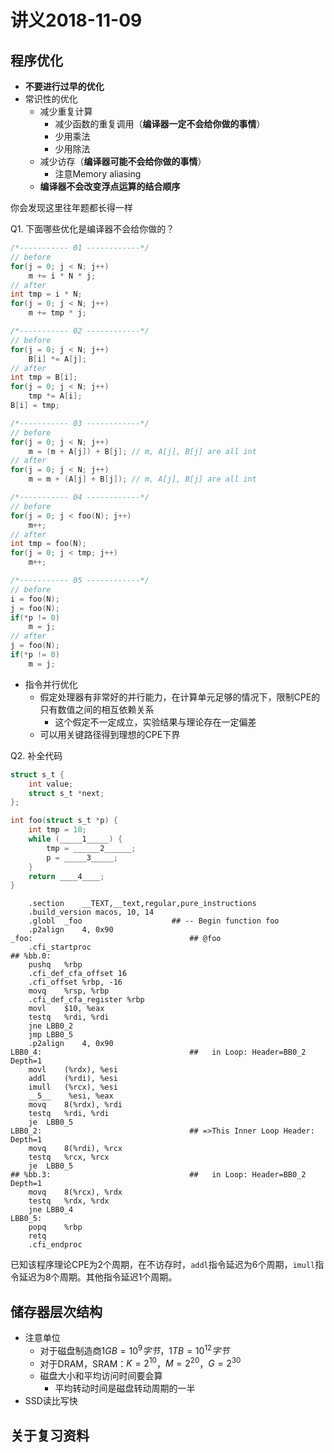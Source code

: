 # 讲义2018-11-09

## 程序优化

+ **不要进行过早的优化**
+ 常识性的优化
  + 减少重复计算
    + 减少函数的重复调用（**编译器一定不会给你做的事情**）
    + 少用乘法
    + 少用除法
  + 减少访存（**编译器可能不会给你做的事情**）
    + 注意Memory aliasing
  + **编译器不会改变浮点运算的结合顺序**

你会发现这里往年题都长得一样

Q1. 下面哪些优化是编译器不会给你做的？

```c
/*----------- 01 ------------*/
// before
for(j = 0; j < N; j++)
    m += i * N * j;
// after
int tmp = i * N;
for(j = 0; j < N; j++)
    m += tmp * j;

/*----------- 02 ------------*/
// before
for(j = 0; j < N; j++)
    B[i] *= A[j];
// after
int tmp = B[i];
for(j = 0; j < N; j++)
	tmp *= A[i];
B[i] = tmp;

/*----------- 03 ------------*/
// before
for(j = 0; j < N; j++)
    m = (m + A[j]) + B[j]; // m, A[j], B[j] are all int
// after
for(j = 0; j < N; j++)
    m = m + (A[j] + B[j]); // m, A[j], B[j] are all int

/*----------- 04 ------------*/
// before
for(j = 0; j < foo(N); j++)
	m++;
// after
int tmp = foo(N);
for(j = 0; j < tmp; j++)
	m++;

/*----------- 05 ------------*/
// before
i = foo(N);
j = foo(N);
if(*p != 0)
    m = j;
// after
j = foo(N);
if(*p != 0)
    m = j;
```
<!--
编译器不会做2, 4, 5这样的优化
-->

+ 指令并行优化
  + 假定处理器有非常好的并行能力，在计算单元足够的情况下，限制CPE的只有数值之间的相互依赖关系
    + 这个假定不一定成立，实验结果与理论存在一定偏差
  + 可以用关键路径得到理想的CPE下界

Q2. 补全代码

```c
struct s_t {
    int value;
    struct s_t *next;
};

int foo(struct s_t *p) {
    int tmp = 10;
    while (_____1_____) {
        tmp = ______2______;
        p = _____3_____;
    }
    return ____4____;
}
```

```assembly
    .section    __TEXT,__text,regular,pure_instructions
    .build_version macos, 10, 14
    .globl  _foo                    ## -- Begin function foo
    .p2align    4, 0x90
_foo:                                   ## @foo
    .cfi_startproc
## %bb.0:
    pushq   %rbp
    .cfi_def_cfa_offset 16
    .cfi_offset %rbp, -16
    movq    %rsp, %rbp
    .cfi_def_cfa_register %rbp
    movl    $10, %eax
    testq   %rdi, %rdi
    jne LBB0_2
    jmp LBB0_5
    .p2align    4, 0x90
LBB0_4:                                 ##   in Loop: Header=BB0_2 Depth=1
    movl    (%rdx), %esi
    addl    (%rdi), %esi
    imull   (%rcx), %esi
    __5__    %esi, %eax
    movq    8(%rdx), %rdi
    testq   %rdi, %rdi
    je  LBB0_5
LBB0_2:                                 ## =>This Inner Loop Header: Depth=1
    movq    8(%rdi), %rcx
    testq   %rcx, %rcx
    je  LBB0_5
## %bb.3:                               ##   in Loop: Header=BB0_2 Depth=1
    movq    8(%rcx), %rdx
    testq   %rdx, %rdx
    jne LBB0_4
LBB0_5:
    popq    %rbp
    retq
    .cfi_endproc
```

已知该程序理论CPE为2个周期，在不访存时，`addl`指令延迟为6个周期，`imull`指令延迟为8个周期。其他指令延迟1个周期。

<!--

1. `p && p->next && p->next->next`

2. `tmp + (p->value + p->next->next->value) * p->next->value`

3. `p->next->next->next`

4. `tmp`

5. `addl`

  注意，每次循环处理三个元素，每次循环中的延迟为6

-->

## 储存器层次结构

+ 注意单位
  + 对于磁盘制造商$1GB = 10^9字节$，$1TB=10^{12}字节$
  +  对于DRAM，SRAM：$K=2^{10}$，$M=2^{20}$，$G=2^{30}$
  + 磁盘大小和平均访问时间要会算
    + 平均转动时间是磁盘转动周期的一半
+ SSD读比写快

## 关于复习资料


